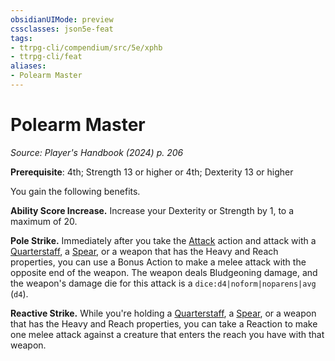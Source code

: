 ```yaml
---
obsidianUIMode: preview
cssclasses: json5e-feat
tags:
- ttrpg-cli/compendium/src/5e/xphb
- ttrpg-cli/feat
aliases:
- Polearm Master
---
```

# Polearm Master
*Source: Player's Handbook (2024) p. 206*  

**Prerequisite**: 4th; Strength 13 or higher or 4th; Dexterity 13 or higher

You gain the following benefits.

**Ability Score Increase.** Increase your Dexterity or Strength by 1, to a maximum of 20.

**Pole Strike.** Immediately after you take the [Attack](Інструменти%20ДМ/CLI/rules/actions.md#Attack) action and attack with a [Quarterstaff](Інструменти%20ДМ/CLI/items/quarterstaff-xphb.md), a [Spear](Інструменти%20ДМ/CLI/items/spear-xphb.md), or a weapon that has the Heavy and Reach properties, you can use a Bonus Action to make a melee attack with the opposite end of the weapon. The weapon deals Bludgeoning damage, and the weapon's damage die for this attack is a `dice:d4|noform|noparens|avg` (`d4`).

**Reactive Strike.** While you're holding a [Quarterstaff](Інструменти%20ДМ/CLI/items/quarterstaff-xphb.md), a [Spear](Інструменти%20ДМ/CLI/items/spear-xphb.md), or a weapon that has the Heavy and Reach properties, you can take a Reaction to make one melee attack against a creature that enters the reach you have with that weapon.